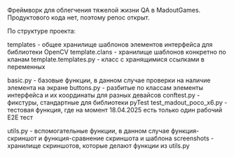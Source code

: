 Фреймворк для облегчения тяжелой жизни QA в MadoutGames. Продуктового кода нет, поэтому репос открыт.

По структуре проекта:

templates - общее хранилище шаблонов элементов интерфейса для библиотеки OpenCV
template.clans - хранилище шаблонов конкретно по кланам
template.templates.py - класс с хранящимися ссылками в переменных

basic.py - базовые функции, в данном случае проверки на наличие элемента на экране
buttons.py - разбитые по классам элементы интерфейса и их координаты для разных девайсов
conftest.py - фикстуры, стандартные для библиотеки pyTest
test_madout_poco_x6.py - тестовая функция, где на момент 18.04.2025 есть только один рабочий E2E тест

utils.py - вспомогательные функции, в данном случае функция-скриншот и функция-сравнение скриншота и шаблона
screenshots - хранилище скриншотов, которые делают функции из utils.py



